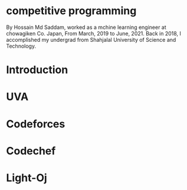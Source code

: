 # competitive programming

By Hossain Md Saddam, worked as a mchine learning engineer at chowagiken Co. Japan, From March, 2019 to June, 2021. Back in 2018, I accomplished my undergrad from Shahjalal University of Science and Technology.

# Introduction

# UVA

# Codeforces

# Codechef

# Light-Oj
